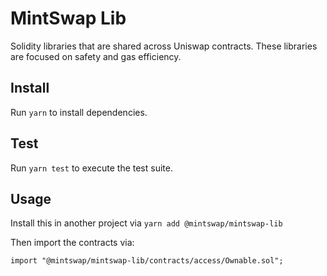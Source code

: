 # MintSwap Lib


Solidity libraries that are shared across Uniswap contracts. These libraries are focused on safety and gas efficiency.

## Install

Run `yarn` to install dependencies.

## Test

Run `yarn test` to execute the test suite.

## Usage

Install this in another project via `yarn add @mintswap/mintswap-lib` 

Then import the contracts via:

```solidity
import "@mintswap/mintswap-lib/contracts/access/Ownable.sol"; 
```
